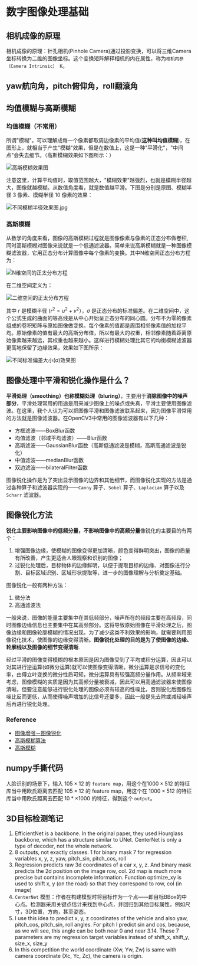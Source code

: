 # 数字图像处理基础
## 相机成像的原理
相机成像的原理：针孔相机(Pinhole Camera)通过投影变换，可以将三维Camera坐标转换为二维的图像坐标。这个变换矩阵解释相机的内在属性，称为`相机内参（Camera Intrinsic） K`。
## yaw航向角，pitch俯仰角，roll翻滾角

## 均值模糊与高斯模糊
### 均值模糊（不常用）
所谓"模糊"，可以理解成每一个像素都取周边像素的平均值(**这种叫均值模糊**)，在图形上，就相当于产生"模糊"效果，但是在数值上，这是一种"平滑化"，"中间点"会失去细节。（高斯模糊效果如下图所示：）

![高斯模糊效果图](../images/高斯模糊.jpg)

注意这里，计算平均值时，取值范围越大，"模糊效果"越强烈，也就是模糊半径越大，图像就越模糊。从数值角度看，就是数值越平滑。下图是分别是原图、模糊半径 3 像素、模糊半径 10 像素的效果：

![不同模糊半径效果图.jpg](../images/不同模糊半径效果图.jpg)
### 高斯模糊
从数学的角度来看，图像的高斯模糊过程就是图像像素与像素的正态分布做卷积, 同时高斯模糊对图像来说就是一个低通滤波器。简单来说高斯模糊就是一种图像模糊滤波器，它用正态分布计算图像中每个像素的变换。其中N维空间正态分布方程为：

![N维空间的正太分布方程](../images/N维空间正太分布方程.png)

在二维空间定义为：

![二维空间的正太分布方程](../images/二维空间的正太分布方程.png)

其中 $r$ 是模糊半径 $(r^2 = u^2 + v^2）$，$σ$ 是正态分布的标准偏差。在二维空间中，这个公式生成的曲面的等高线是从中心开始呈正态分布的同心圆。分布不为零的像素组成的卷积矩阵与原始图像做变换。每个像素的值都是周围相邻像素值的加权平均。原始像素的值有最大的高斯分布值，所以有最大的权重，相邻像素随着距离原始像素越来越远，其权重也越来越小。这样进行模糊处理比其它的均衡模糊滤波器更高地保留了边缘效果，效果如下图所示：

![不同标准偏差大小(σ)效果图](../images/不同模糊半径效果图.jpg)

## 图像处理中平滑和锐化操作是什么？

**平滑处理（smoothing）也称模糊处理（bluring）**，主要用于**消除图像中的噪声部分**，平滑处理常用的用途是用来减少图像上的噪点或失真，平滑主要使用图像滤波。在这里，我个人认为可以把图像平滑和图像滤波联系起来，因为图像平滑常用的方法就是图像滤波器。在OpenCV3中常用的图像滤波器有以下几种：

+ 方框滤波——BoxBlur函数
+ 均值滤波（邻域平均滤波）——Blur函数
+ 高斯滤波——GaussianBlur函数（高斯低通滤波是模糊，高斯高通滤波是锐化）
+ 中值滤波——medianBlur函数
+ 双边滤波——bilateralFilter函数

图像锐化操作是为了突出显示图像的边界和其他细节，而图像锐化实现的方法是通过各种算子和滤波器实现的——`Canny` 算子、`Sobel` 算子、`Laplacian` 算子以及 `Scharr` 滤波器。
## 图像锐化方法
**锐化主要影响图像中的低频分量，不影响图像中的高频分量**像锐化的主要目的有两个：
1. 增强图像边缘，使模糊的图像变得更加清晰，颜色变得鲜明突出，图像的质量有所改善，产生更适合人眼观察和识别的图像；
2. 过锐化处理后，目标物体的边缘鲜明，以便于提取目标的边缘、对图像进行分割、目标区域识别、区域形状提取等，进一步的图像理解与分析奠定基础。

图像锐化一般有两种方法：
1. 微分法
2. 高通滤波法

一般来说，图像的能量主要集中在其低频部分，噪声所在的频段主要在高频段，同时图像边缘信息也主要集中在其高频部分。这将导致原始图像在平滑处理之后，图像边缘和图像轮廓模糊的情况出现。为了减少这类不利效果的影响，就需要利用图像锐化技术，使图像的边缘变得清晰。**图像锐化处理的目的是为了使图像的边缘、轮廓线以及图像的细节变得清晰**.

经过平滑的图像变得模糊的根本原因是因为图像受到了平均或积分运算，因此可以对其进行逆运算(如微分运算)就可以使图像变得清晰。微分运算是求信号的变化率，由傅立叶变换的微分性质可知，微分运算具有较强高频分量作用。从频率域来考虑，图像模糊的实质是因为其高频分量被衰减，因此可以用高通滤波器来使图像清晰。但要注意能够进行锐化处理的图像必须有较高的性噪比，否则锐化后图像性噪比反而更低，从而使得噪声增加的比信号还要多，因此一般是先去除或减轻噪声后再进行锐化处理。
### Reference
+ [图像增强－图像锐化](https://www.cnblogs.com/BYTEMAN/archive/2012/07/21/2603021.html)
+ [高斯模糊算法](http://www.ruanyifeng.com/blog/2012/11/gaussian_blur.html)
+ [高斯模糊](https://zh.wikipedia.org/wiki/%E9%AB%98%E6%96%AF%E6%A8%A1%E7%B3%8A)
## numpy手撕代码
人脸识别的场景下，输入 $105\times 12$ 的 `feature map`，用这个在$1000 \times 512$ 的特征库当中用欧氏距离去匹配 $105 \times 12$ 的 feature map，用这个在 $1000\times 512$ 的特征库当中用欧氏距离去匹配 $10*\times 1000$ 的特征，得到这个 `output`。
## 3D目标检测笔记
1. EfficientNet is a backbone. In the original paper, they used Hourglass backbone, which has a structure similar to UNet.
CenterNet is only a type of decoder, not the whole network.
2. 8 outputs, not exactly classes.
1 for binary mask
7 for regression variables x, y, z, yaw, pitch_sin, pitch_cos, roll
3. Regression predicts raw 3d coordinates of a car x, y, z. And binary mask predicts the 2d position on the image row, col. 2d map is much more precise but contains incomplete information. Function optimize_xy is used to shift x, y (on the road) so that they correspond to row, col (in image)
4. `CenterNet` 模型：作者在构建模型时将目标作为一个点——即目标BBox的中心点。检测器采用关键点估计来找到中心点，并回归到其他目标属性，例如尺寸，3D位置，方向，甚至姿态。
5. I use this idea to predict x, y, z coordinates of the vehicle and also yaw, pitch_cos, pitch_sin, roll angles.
For pitch I predict sin and cos, because, as we will see, this angle can be both near 0 and near 3.14.
These 7 parameters are my regression target variables instead of shift_x, shift_y, size_x, size_y
6. In this competition the world coordinate (Xw, Yw, Zw) is same with camera coordinate (Xc, Yc, Zc), the camera is origin.